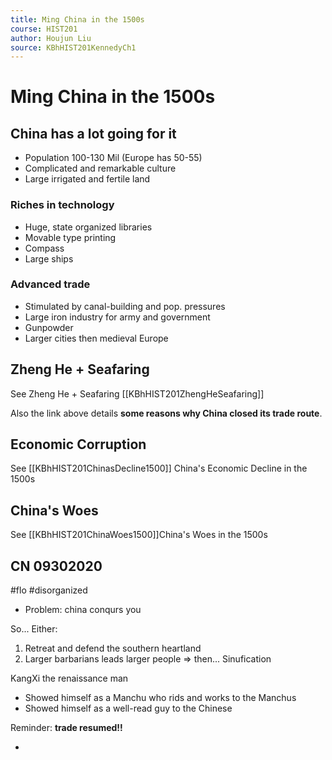 ```yaml
---
title: Ming China in the 1500s
course: HIST201
author: Houjun Liu
source: KBhHIST201KennedyCh1
---
```


# Ming China in the 1500s

## China has a lot going for it 
* Population 100-130 Mil (Europe has 50-55)
* Complicated and remarkable culture
* Large irrigated and fertile land

### Riches in technology
* Huge, state organized libraries
* Movable type printing
* Compass
* Large ships

### Advanced trade
* Stimulated by canal-building and pop. pressures
* Large iron industry for army and government
* Gunpowder
* Larger cities then medieval Europe

## Zheng He + Seafaring

See Zheng He + Seafaring [[KBhHIST201ZhengHeSeafaring]]

Also the link above details **some reasons why China closed its trade route**.

## Economic Corruption
See [[KBhHIST201ChinasDecline1500]] China's Economic Decline in the 1500s

## China's Woes
See [[KBhHIST201ChinaWoes1500]]China's Woes in the 1500s

## CN 09302020

#flo #disorganized 

* Problem: china conqurs you

So... Either:

1. Retreat and defend the southern heartland
2. Larger barbarians leads larger people => then... Sinufication


KangXi the renaissance man

* Showed himself as a Manchu who rids and works to the Manchus
* Showed himself as a well-read guy to the Chinese

Reminder: **trade resumed!!**

* 
